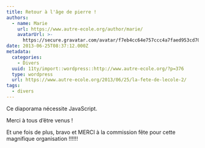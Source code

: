 ```yaml
---
title: Retour à l'âge de pierre !
authors:
  - name: Marie
    url: https://www.autre-ecole.org/author/marie/
    avatarUrl: >-
      https://secure.gravatar.com/avatar/f7eb4cc64e757ccc4a7faed953cd7065?s=96&d=mm&r=g
date: 2013-06-25T08:37:12.000Z
metadata:
  categories:
    - Divers
  uuid: 11ty/import::wordpress::http://www.autre-ecole.org/?p=376
  type: wordpress
  url: https://www.autre-ecole.org/2013/06/25/la-fete-de-lecole-2/
tags:
  - divers
---
```

Ce diaporama nécessite JavaScript.

Merci à tous d’être venus !

Et une fois de plus, bravo et MERCI à la commission fête pour cette magnifique organisation !!!!!!